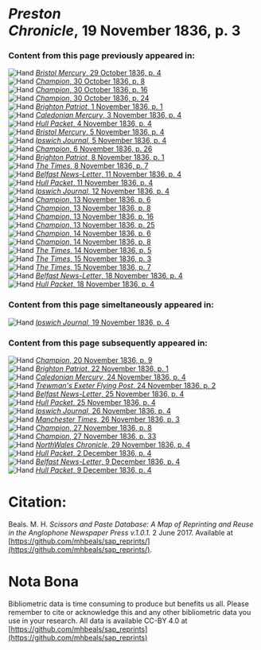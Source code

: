 # *Preston Chronicle*, 19 November 1836, p. 3  
  
### Content from this page previously appeared in:  
![Hand](http://scissorsandpaste.net/wp-content/uploads/2017/06/smallhandpointer.png) [*Bristol Mercury*, 29 October 1836, p. 4](https://mhbeals.github.io/sap_html/Bristol-Mercury/Bristol-Mercury-29-October-1836-p-4)  
![Hand](http://scissorsandpaste.net/wp-content/uploads/2017/06/smallhandpointer.png) [*Champion*, 30 October 1836, p. 8](https://mhbeals.github.io/sap_html/Champion/Champion-30-October-1836-p-8)  
![Hand](http://scissorsandpaste.net/wp-content/uploads/2017/06/smallhandpointer.png) [*Champion*, 30 October 1836, p. 16](https://mhbeals.github.io/sap_html/Champion/Champion-30-October-1836-p-16)  
![Hand](http://scissorsandpaste.net/wp-content/uploads/2017/06/smallhandpointer.png) [*Champion*, 30 October 1836, p. 24](https://mhbeals.github.io/sap_html/Champion/Champion-30-October-1836-p-24)  
![Hand](http://scissorsandpaste.net/wp-content/uploads/2017/06/smallhandpointer.png) [*Brighton Patriot*, 1 November 1836, p. 1](https://mhbeals.github.io/sap_html/Brighton-Patriot/Brighton-Patriot-1-November-1836-p-1)  
![Hand](http://scissorsandpaste.net/wp-content/uploads/2017/06/smallhandpointer.png) [*Caledonian Mercury*, 3 November 1836, p. 4](https://mhbeals.github.io/sap_html/Caledonian-Mercury/Caledonian-Mercury-3-November-1836-p-4)  
![Hand](http://scissorsandpaste.net/wp-content/uploads/2017/06/smallhandpointer.png) [*Hull Packet*, 4 November 1836, p. 4](https://mhbeals.github.io/sap_html/Hull-Packet/Hull-Packet-4-November-1836-p-4)  
![Hand](http://scissorsandpaste.net/wp-content/uploads/2017/06/smallhandpointer.png) [*Bristol Mercury*, 5 November 1836, p. 4](https://mhbeals.github.io/sap_html/Bristol-Mercury/Bristol-Mercury-5-November-1836-p-4)  
![Hand](http://scissorsandpaste.net/wp-content/uploads/2017/06/smallhandpointer.png) [*Ipswich Journal*, 5 November 1836, p. 4](https://mhbeals.github.io/sap_html/Ipswich-Journal/Ipswich-Journal-5-November-1836-p-4)  
![Hand](http://scissorsandpaste.net/wp-content/uploads/2017/06/smallhandpointer.png) [*Champion*, 6 November 1836, p. 26](https://mhbeals.github.io/sap_html/Champion/Champion-6-November-1836-p-26)  
![Hand](http://scissorsandpaste.net/wp-content/uploads/2017/06/smallhandpointer.png) [*Brighton Patriot*, 8 November 1836, p. 1](https://mhbeals.github.io/sap_html/Brighton-Patriot/Brighton-Patriot-8-November-1836-p-1)  
![Hand](http://scissorsandpaste.net/wp-content/uploads/2017/06/smallhandpointer.png) [*The Times*, 8 November 1836, p. 7](https://mhbeals.github.io/sap_html/The-Times/The-Times-8-November-1836-p-7)  
![Hand](http://scissorsandpaste.net/wp-content/uploads/2017/06/smallhandpointer.png) [*Belfast News-Letter*, 11 November 1836, p. 4](https://mhbeals.github.io/sap_html/Belfast-News-Letter/Belfast-News-Letter-11-November-1836-p-4)  
![Hand](http://scissorsandpaste.net/wp-content/uploads/2017/06/smallhandpointer.png) [*Hull Packet*, 11 November 1836, p. 4](https://mhbeals.github.io/sap_html/Hull-Packet/Hull-Packet-11-November-1836-p-4)  
![Hand](http://scissorsandpaste.net/wp-content/uploads/2017/06/smallhandpointer.png) [*Ipswich Journal*, 12 November 1836, p. 4](https://mhbeals.github.io/sap_html/Ipswich-Journal/Ipswich-Journal-12-November-1836-p-4)  
![Hand](http://scissorsandpaste.net/wp-content/uploads/2017/06/smallhandpointer.png) [*Champion*, 13 November 1836, p. 6](https://mhbeals.github.io/sap_html/Champion/Champion-13-November-1836-p-6)  
![Hand](http://scissorsandpaste.net/wp-content/uploads/2017/06/smallhandpointer.png) [*Champion*, 13 November 1836, p. 8](https://mhbeals.github.io/sap_html/Champion/Champion-13-November-1836-p-8)  
![Hand](http://scissorsandpaste.net/wp-content/uploads/2017/06/smallhandpointer.png) [*Champion*, 13 November 1836, p. 16](https://mhbeals.github.io/sap_html/Champion/Champion-13-November-1836-p-16)  
![Hand](http://scissorsandpaste.net/wp-content/uploads/2017/06/smallhandpointer.png) [*Champion*, 13 November 1836, p. 25](https://mhbeals.github.io/sap_html/Champion/Champion-13-November-1836-p-25)  
![Hand](http://scissorsandpaste.net/wp-content/uploads/2017/06/smallhandpointer.png) [*Champion*, 14 November 1836, p. 6](https://mhbeals.github.io/sap_html/Champion/Champion-14-November-1836-p-6)  
![Hand](http://scissorsandpaste.net/wp-content/uploads/2017/06/smallhandpointer.png) [*Champion*, 14 November 1836, p. 8](https://mhbeals.github.io/sap_html/Champion/Champion-14-November-1836-p-8)  
![Hand](http://scissorsandpaste.net/wp-content/uploads/2017/06/smallhandpointer.png) [*The Times*, 14 November 1836, p. 5](https://mhbeals.github.io/sap_html/The-Times/The-Times-14-November-1836-p-5)  
![Hand](http://scissorsandpaste.net/wp-content/uploads/2017/06/smallhandpointer.png) [*The Times*, 15 November 1836, p. 3](https://mhbeals.github.io/sap_html/The-Times/The-Times-15-November-1836-p-3)  
![Hand](http://scissorsandpaste.net/wp-content/uploads/2017/06/smallhandpointer.png) [*The Times*, 15 November 1836, p. 7](https://mhbeals.github.io/sap_html/The-Times/The-Times-15-November-1836-p-7)  
![Hand](http://scissorsandpaste.net/wp-content/uploads/2017/06/smallhandpointer.png) [*Belfast News-Letter*, 18 November 1836, p. 4](https://mhbeals.github.io/sap_html/Belfast-News-Letter/Belfast-News-Letter-18-November-1836-p-4)  
![Hand](http://scissorsandpaste.net/wp-content/uploads/2017/06/smallhandpointer.png) [*Hull Packet*, 18 November 1836, p. 4](https://mhbeals.github.io/sap_html/Hull-Packet/Hull-Packet-18-November-1836-p-4)  
  
### Content from this page simeltaneously appeared in:  
![Hand](http://scissorsandpaste.net/wp-content/uploads/2017/06/smallhandpointer.png) [*Ipswich Journal*, 19 November 1836, p. 4](https://mhbeals.github.io/sap_html/Ipswich-Journal/Ipswich-Journal-19-November-1836-p-4)  
  
### Content from this page subsequently appeared in:  
![Hand](http://scissorsandpaste.net/wp-content/uploads/2017/06/smallhandpointer.png) [*Champion*, 20 November 1836, p. 9](https://mhbeals.github.io/sap_html/Champion/Champion-20-November-1836-p-9)  
![Hand](http://scissorsandpaste.net/wp-content/uploads/2017/06/smallhandpointer.png) [*Brighton Patriot*, 22 November 1836, p. 1](https://mhbeals.github.io/sap_html/Brighton-Patriot/Brighton-Patriot-22-November-1836-p-1)  
![Hand](http://scissorsandpaste.net/wp-content/uploads/2017/06/smallhandpointer.png) [*Caledonian Mercury*, 24 November 1836, p. 4](https://mhbeals.github.io/sap_html/Caledonian-Mercury/Caledonian-Mercury-24-November-1836-p-4)  
![Hand](http://scissorsandpaste.net/wp-content/uploads/2017/06/smallhandpointer.png) [*Trewman's Exeter Flying Post*, 24 November 1836, p. 2](https://mhbeals.github.io/sap_html/Trewman's-Exeter-Flying-Post/Trewman's-Exeter-Flying-Post-24-November-1836-p-2)  
![Hand](http://scissorsandpaste.net/wp-content/uploads/2017/06/smallhandpointer.png) [*Belfast News-Letter*, 25 November 1836, p. 4](https://mhbeals.github.io/sap_html/Belfast-News-Letter/Belfast-News-Letter-25-November-1836-p-4)  
![Hand](http://scissorsandpaste.net/wp-content/uploads/2017/06/smallhandpointer.png) [*Hull Packet*, 25 November 1836, p. 4](https://mhbeals.github.io/sap_html/Hull-Packet/Hull-Packet-25-November-1836-p-4)  
![Hand](http://scissorsandpaste.net/wp-content/uploads/2017/06/smallhandpointer.png) [*Ipswich Journal*, 26 November 1836, p. 4](https://mhbeals.github.io/sap_html/Ipswich-Journal/Ipswich-Journal-26-November-1836-p-4)  
![Hand](http://scissorsandpaste.net/wp-content/uploads/2017/06/smallhandpointer.png) [*Manchester Times*, 26 November 1836, p. 3](https://mhbeals.github.io/sap_html/Manchester-Times/Manchester-Times-26-November-1836-p-3)  
![Hand](http://scissorsandpaste.net/wp-content/uploads/2017/06/smallhandpointer.png) [*Champion*, 27 November 1836, p. 8](https://mhbeals.github.io/sap_html/Champion/Champion-27-November-1836-p-8)  
![Hand](http://scissorsandpaste.net/wp-content/uploads/2017/06/smallhandpointer.png) [*Champion*, 27 November 1836, p. 33](https://mhbeals.github.io/sap_html/Champion/Champion-27-November-1836-p-33)  
![Hand](http://scissorsandpaste.net/wp-content/uploads/2017/06/smallhandpointer.png) [*NorthWales Chronicle*, 29 November 1836, p. 4](https://mhbeals.github.io/sap_html/NorthWales-Chronicle/NorthWales-Chronicle-29-November-1836-p-4)  
![Hand](http://scissorsandpaste.net/wp-content/uploads/2017/06/smallhandpointer.png) [*Hull Packet*, 2 December 1836, p. 4](https://mhbeals.github.io/sap_html/Hull-Packet/Hull-Packet-2-December-1836-p-4)  
![Hand](http://scissorsandpaste.net/wp-content/uploads/2017/06/smallhandpointer.png) [*Belfast News-Letter*, 9 December 1836, p. 4](https://mhbeals.github.io/sap_html/Belfast-News-Letter/Belfast-News-Letter-9-December-1836-p-4)  
![Hand](http://scissorsandpaste.net/wp-content/uploads/2017/06/smallhandpointer.png) [*Hull Packet*, 9 December 1836, p. 4](https://mhbeals.github.io/sap_html/Hull-Packet/Hull-Packet-9-December-1836-p-4)  


# Citation: 

Beals. M. H. *Scissors and Paste Database: A Map of Reprinting and Reuse in the Anglophone Newspaper Press v.1.0.1.* 2 June 2017. Available at [https://github.com/mhbeals/sap_reprints/](https://github.com/mhbeals/sap_reprints/). 

# Nota Bona

Bibliometric data is time consuming to produce but benefits us all. Please remember to cite or acknowledge this and any other bibliometric data you use in your research. All data is available CC-BY 4.0 at [https://github.com/mhbeals/sap_reprints](https://github.com/mhbeals/sap_reprints)
